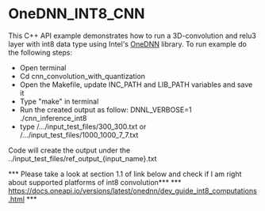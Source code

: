 # OneDNN_INT8_CNN

This C++ API example demonstrates how to run a 3D-convolution and relu3 layer with int8 data type using Intel's [OneDNN](https://github.com/oneapi-src/oneDNN) library. 
To run example do the following steps:
- Open terminal
- Cd cnn_convolution_with_quantization
- Open the Makefile, update INC_PATH and LIB_PATH variables and save it
- Type "make" in terminal
- Run the created output as follow:
  DNNL_VERBOSE=1 ./cnn_inference_int8
- type /.../input_test_files/300_300.txt or /.../input_test_files/1000_1000_7_7.txt

Code will create the output under the ../input_test_files/ref_output_{input_name}.txt
		
		
*** Please take a look at section 1.1 of link below and check if I am right about supported platforms of int8 convolution***
*** https://docs.oneapi.io/versions/latest/onednn/dev_guide_int8_computations.html ***
